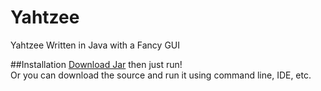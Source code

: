 # **Yahtzee**

Yahtzee Written in Java with a Fancy GUI

##Installation
[Download Jar](https://www.dropbox.com/s/xiypbnwpq3f6fu7/Yahtzee.jar?dl=1) then just run!
<br>
Or you can download the source and run it using command line, IDE, etc.
